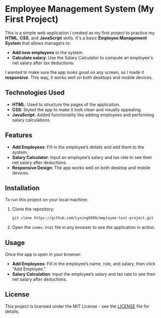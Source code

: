  # Employee Management System (My First Project)

This is a simple web application I created as my first project to practice my **HTML**, **CSS**, and **JavaScript** skills. It's a basic **Employee Management System** that allows managers to:

- **Add new employees** to the system.
- **Calculate salary**: Use the Salary Calculator to compute an employee's net salary after tax deductions.

I wanted to make sure the app looks good on any screen, so I made it **responsive**. This way, it works well on both desktops and mobile devices.

## Technologies Used
- **HTML**: Used to structure the pages of the application.
- **CSS**: Styled the app to make it look clean and visually appealing.
- **JavaScript**: Added functionality like adding employees and performing salary calculations.

## Features
- **Add Employees**: Fill in the employee’s details and add them to the system.
- **Salary Calculator**: Input an employee’s salary and tax rate to see their net salary after deductions.
- **Responsive Design**: The app works well on both desktop and mobile devices.

## Installation

To run this project on your local machine:

1. Clone the repository:
    ```bash
    git clone https://github.com/Lyxing9999/employee-test-project.git
    ```
2. Open the `index.html` file in any browser to see the application in action.

## Usage

Once the app is open in your browser:
- **Add Employees**: Fill in the employee’s name, role, and salary, then click "Add Employee."
- **Salary Calculation**: Input the employee’s salary and tax rate to see their net salary after deductions.

## License

This project is licensed under the MIT License - see the [LICENSE](LICENSE) file for details.
